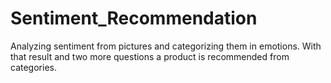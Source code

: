 # Sentiment_Recommendation
Analyzing sentiment from pictures and categorizing them in emotions. With that result and two more questions a product is recommended from categories.
